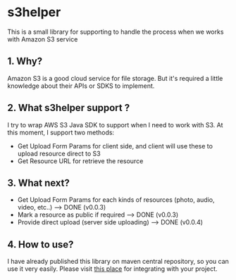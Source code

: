 # s3helper
This is a small library for supporting to handle the process when we works with Amazon S3 service

## 1. Why?
Amazon S3 is a good cloud service for file storage. But it's required a little knowledge about their APIs or SDKS to implement. 

## 2. What s3helper support ?
I try to wrap AWS S3 Java SDK to support when I need to work with S3. At this moment, I support two methods:

- Get Upload Form Params for client side, and client will use these to upload resource direct to S3
- Get Resource URL for retrieve the resource

## 3. What next?
- Get Upload Form Params for each kinds of resources (photo, audio, video, etc..) --> DONE (v0.0.3)
- Mark a resource as public if required --> DONE (v0.0.3)
- Provide direct upload (server side uploading) --> DONE (v0.0.4)

## 4. How to use?
I have already published this library on maven central repository, so you can use it very easily. Please visit [this place](https://mvnrepository.com/artifact/me.vcoder/s3helper/0.0.4) for integrating with your project.

